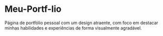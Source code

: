 # Meu-Portf-lio
Página de portfólio pessoal com um design atraente, com foco em destacar minhas habilidades e experiências de forma visualmente agradável.
